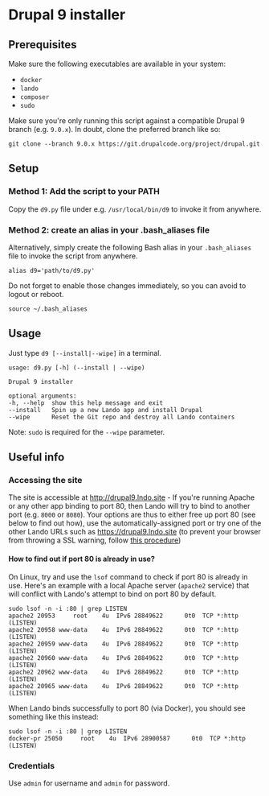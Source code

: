 # Drupal 9 installer

## Prerequisites

Make sure the following executables are available in your system:

* `docker`
* `lando`
* `composer`
* `sudo`

Make sure you're only running this script against a compatible Drupal 9 branch (e.g. `9.0.x`). In doubt, clone the preferred branch like so:

```
git clone --branch 9.0.x https://git.drupalcode.org/project/drupal.git
```

## Setup

### Method 1: Add the script to your PATH

Copy the `d9.py` file under e.g. `/usr/local/bin/d9` to invoke it from anywhere.

### Method 2: create an alias in your .bash_aliases file

Alternatively, simply create the following Bash alias in your `.bash_aliases` file to invoke the script from anywhere.

```
alias d9='path/to/d9.py'
```

Do not forget to enable those changes immediately, so you can avoid to logout or reboot.

```
source ~/.bash_aliases
```

## Usage

Just type `d9 [--install|--wipe]` in a terminal.

```
usage: d9.py [-h] (--install | --wipe)

Drupal 9 installer

optional arguments:
-h, --help  show this help message and exit
--install   Spin up a new Lando app and install Drupal
--wipe      Reset the Git repo and destroy all Lando containers
```

Note: `sudo` is required for the `--wipe` parameter.

## Useful info

### Accessing the site

The site is accessible at http://drupal9.lndo.site - If you're running Apache or any other app binding to port 80, then Lando will try to bind to another port (e.g. `8000` or `8080`). Your options are thus to either free up port 80 (see below to find out how), use the automatically-assigned port or try one of the other Lando URLs such as https://drupal9.lndo.site (to prevent your browser from throwing a SSL warning, follow [this procedure](https://docs.lando.dev/config/security.html#trusting-the-ca))

#### How to find out if port 80 is already in use?

On Linux, try and use the `lsof` command to check if port 80 is already in use. Here's an example with a local Apache server (`apache2` service) that will conflict with Lando's attempt to bind on port 80 by default.

```
sudo lsof -n -i :80 | grep LISTEN
apache2 20953     root    4u  IPv6 28849622      0t0  TCP *:http (LISTEN)
apache2 20958 www-data    4u  IPv6 28849622      0t0  TCP *:http (LISTEN)
apache2 20959 www-data    4u  IPv6 28849622      0t0  TCP *:http (LISTEN)
apache2 20960 www-data    4u  IPv6 28849622      0t0  TCP *:http (LISTEN)
apache2 20962 www-data    4u  IPv6 28849622      0t0  TCP *:http (LISTEN)
apache2 20965 www-data    4u  IPv6 28849622      0t0  TCP *:http (LISTEN)
```

When Lando binds successfully to port 80 (via Docker), you should see something like this instead:

```
sudo lsof -n -i :80 | grep LISTEN
docker-pr 25050     root    4u  IPv6 28900587      0t0  TCP *:http (LISTEN)
```

### Credentials

Use `admin` for username and `admin` for password.
